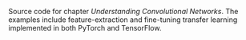 Source code for chapter _Understanding Convolutional Networks_. The examples include feature-extraction and fine-tuning transfer learning implemented in both PyTorch and TensorFlow. 